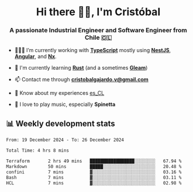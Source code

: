 <h1 align="center">Hi there ✌🏻, I'm Cristóbal</h1>
<h3 align="center">A passionate Industrial Engineer and Software Engineer from Chile 🇨🇱</h3>

- 🧑🏻‍💻 I’m currently working with **[TypeScript](https://www.typescriptlang.org)** mostly using **[NestJS](https://nestjs.com)**, **[Angular](https://angular.io)**, and **[Nx](https://nx.dev)**.

- 🌱 I'm currently learning **[Rust](https://www.rust-lang.org)** (and a sometimes **[Gleam](https://gleam.run/)**)

- 📫 Contact me through **cristobalgajardo.v@gmail.com**

- 📄 Know about my experiences [es_CL](https://bit.ly/cv-cristobal-gajardo)

- 🎸 I love to play music, especially **Spinetta**

## 📊 Weekly development stats

<!--START_SECTION:waka-->

```txt
From: 19 December 2024 - To: 26 December 2024

Total Time: 4 hrs 8 mins

Terraform       2 hrs 49 mins   █████████████████░░░░░░░░   67.94 %
Markdown        50 mins         █████░░░░░░░░░░░░░░░░░░░░   20.48 %
confini         7 mins          ▓░░░░░░░░░░░░░░░░░░░░░░░░   03.16 %
Bash            7 mins          ▓░░░░░░░░░░░░░░░░░░░░░░░░   03.11 %
HCL             7 mins          ▓░░░░░░░░░░░░░░░░░░░░░░░░   02.98 %
```

<!--END_SECTION:waka-->
